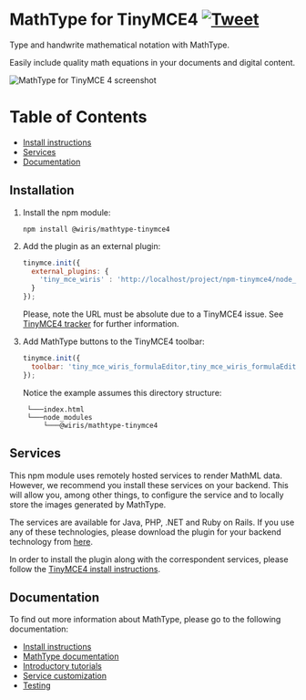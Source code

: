 MathType for TinyMCE4 [![Tweet](https://img.shields.io/twitter/url/http/shields.io.svg?style=social)](https://twitter.com/wirismath)
===

Type and handwrite mathematical notation with MathType.

Easily include quality math equations in your documents and digital content.

![MathType for TinyMCE 4 screenshot](http://www.wiris.com/system/files/attachments/1202/TinyMCE_editor_plugin.png)

# Table of Contents

- [Install instructions](#install-instructions)
- [Services](#services)
- [Documentation](#documentation)

## Installation

1. Install the npm module:

   ```
   npm install @wiris/mathtype-tinymce4
   ```
2. Add the plugin as an external plugin:

   ```js
   tinymce.init({
     external_plugins: {
       'tiny_mce_wiris' : 'http://localhost/project/npm-tinymce4/node_modules/@wiris/mathtype-tinymce4/plugin.min.js'
     }
   });
   ```

   Please, note the URL must be absolute due to a TinyMCE4 issue. See [TinyMCE4 tracker](https://github.com/tinymce/tinymce/issues/3056) for further information.
3. Add MathType buttons to the TinyMCE4 toolbar:

   ```js
   tinymce.init({
     toolbar: 'tiny_mce_wiris_formulaEditor,tiny_mce_wiris_formulaEditorChemistry',
   });
   ```

   Notice the example assumes this directory structure:

   ```
    └───index.html    
    └───node_modules
        └───@wiris/mathtype-tinymce4
   ```

## Services

This npm module uses remotely hosted services to render MathML data. However, we recommend you install these services on your backend. This will allow you, among other things, to configure the service and to locally store the images generated by MathType.

The services are available for Java, PHP, .NET and Ruby on Rails. If you use any of these technologies, please download the plugin for your backend technology from [here](http://www.wiris.com/en/plugins3/tinymce/download).

In order to install the plugin along with the correspondent services, please follow the [TinyMCE4 install instructions](http://docs.wiris.com/en/mathtype/mathtype_web/integrations/html/tinymce).

## Documentation

To find out more information about MathType, please go to the following documentation:

* [Install instructions](http://docs.wiris.com/en/mathtype/mathtype_web/integrations/html/tinymce)
* [MathType documentation](http://docs.wiris.com/en/mathtype/mathtype_web/start)
* [Introductory tutorials](http://docs.wiris.com/en/mathtype/mathtype_web/intro_tutorials)
* [Service customization](http://docs.wiris.com/en/mathtype/mathtype_web/integrations/config-table)
* [Testing](http://docs.wiris.com/en/mathtype/mathtype_web/integrations/html/plugins-test)
